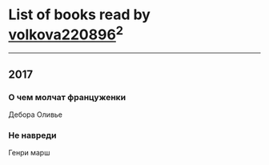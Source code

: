 # List of books read by [volkova220896](http://vk.com/id70865766)<sup>2</sup>
---

## 2017

### О чем молчат француженки
Дебора Оливье


### Не навреди
Генри марш



